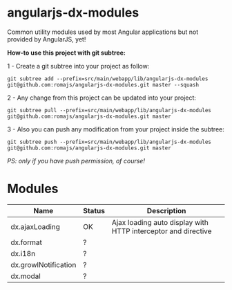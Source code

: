angularjs-dx-modules
====================

Common utility modules used by most Angular applications but not provided by AngularJS, yet!

**How-to use this project with git subtree:**

1 - Create a git subtree into your project as follow:
```shell
git subtree add --prefix=src/main/webapp/lib/angularjs-dx-modules git@github.com:romajs/angularjs-dx-modules.git master --squash
```

2 - Any change from this project can be updated into your project:
```shell
git subtree pull --prefix=src/main/webapp/lib/angularjs-dx-modules git@github.com:romajs/angularjs-dx-modules.git master
```

3 - Also you can push any modification from your project inside the subtree:
```shell
git subtree push --prefix=src/main/webapp/lib/angularjs-dx-modules git@github.com:romajs/angularjs-dx-modules.git master
```
*PS: only if you have push permission, of course!*

# Modules

Name                 | Status | Description
---------------------|--------|------------
dx.ajaxLoading       | OK     | Ajax loading auto display with HTTP interceptor and directive
dx.format            | ?      | 
dx.i18n              | ?      |
dx.growlNotification | ?      |
dx.modal             | ?      |